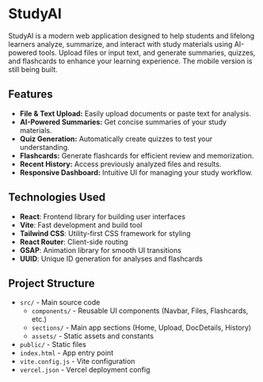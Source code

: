 
# StudyAI

StudyAI is a modern web application designed to help students and lifelong learners analyze, summarize, and interact with study materials using AI-powered tools. Upload files or input text, and generate summaries, quizzes, and flashcards to enhance your learning experience. The mobile version is still being built.

## Features

- **File & Text Upload:** Easily upload documents or paste text for analysis.
- **AI-Powered Summaries:** Get concise summaries of your study materials.
- **Quiz Generation:** Automatically create quizzes to test your understanding.
- **Flashcards:** Generate flashcards for efficient review and memorization.
- **Recent History:** Access previously analyzed files and results.
- **Responsive Dashboard:** Intuitive UI for managing your study workflow.

## Technologies Used

- **React**: Frontend library for building user interfaces
- **Vite**: Fast development and build tool
- **Tailwind CSS**: Utility-first CSS framework for styling
- **React Router**: Client-side routing
- **GSAP**: Animation library for smooth UI transitions
- **UUID**: Unique ID generation for analyses and flashcards

## Project Structure

- `src/` - Main source code
  - `components/` - Reusable UI components (Navbar, Files, Flashcards, etc.)
  - `sections/` - Main app sections (Home, Upload, DocDetails, History)
  - `assets/` - Static assets and constants
- `public/` - Static files
- `index.html` - App entry point
- `vite.config.js` - Vite configuration
- `vercel.json` - Vercel deployment config
